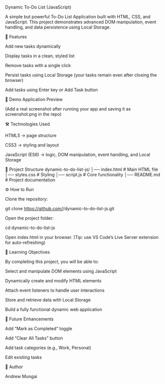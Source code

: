 Dynamic To-Do List (JavaScript)

A simple but powerful To-Do List Application built with HTML, CSS, and JavaScript.
This project demonstrates advanced DOM manipulation, event handling, and data persistence using Local Storage.

🚀 Features

Add new tasks dynamically

Display tasks in a clean, styled list

Remove tasks with a single click

Persist tasks using Local Storage (your tasks remain even after closing the browser)

Add tasks using Enter key or Add Task button

📸 Demo
Application Preview


(Add a real screenshot after running your app and saving it as screenshot.png in the repo)

🛠️ Technologies Used

HTML5 → page structure

CSS3 → styling and layout

JavaScript (ES6) → logic, DOM manipulation, event handling, and Local Storage

📂 Project Structure
dynamic-to-do-list-js/
│── index.html       # Main HTML file
│── styles.css       # Styling
│── script.js        # Core functionality
│── README.md        # Project documentation

⚙️ How to Run

Clone the repository:

git clone https://github.com/<your-username>/dynamic-to-do-list-js.git


Open the project folder:

cd dynamic-to-do-list-js


Open index.html in your browser.
(Tip: use VS Code’s Live Server extension for auto-refreshing)

🎯 Learning Objectives

By completing this project, you will be able to:

Select and manipulate DOM elements using JavaScript

Dynamically create and modify HTML elements

Attach event listeners to handle user interactions

Store and retrieve data with Local Storage

Build a fully functional dynamic web application

📌 Future Enhancements

Add “Mark as Completed” toggle

Add “Clear All Tasks” button

Add task categories (e.g., Work, Personal)

Edit existing tasks

👤 Author

Andrew Mungai